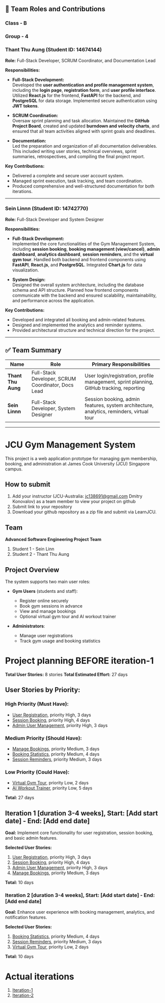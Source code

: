 ## 👥 Team Roles and Contributions

### **Class - B**
### **Group - 4**

### **Thant Thu Aung** (Student ID: 14674144)  
**Role:** Full-Stack Developer, SCRUM Coordinator, and Documentation Lead  

**Responsibilities:**

- **Full-Stack Development:**  
  Developed the **user authentication and profile management system**, including the **login page**, **registration form**, and **user profile interface**. Utilized **React.js** for the frontend, **FastAPI** for the backend, and **PostgreSQL** for data storage. Implemented secure authentication using **JWT tokens**.

- **SCRUM Coordination:**  
  Oversaw sprint planning and task allocation. Maintained the **GitHub Project Board**, created and updated **burndown and velocity charts**, and ensured that all team activities aligned with sprint goals and deadlines.

- **Documentation:**  
  Led the preparation and organization of all documentation deliverables. This included writing user stories, technical overviews, sprint summaries, retrospectives, and compiling the final project report.

**Key Contributions:**
- Delivered a complete and secure user account system.
- Managed sprint execution, task tracking, and team coordination.
- Produced comprehensive and well-structured documentation for both iterations.

---

### **Sein Linnn** (Student ID: 14742770)  
**Role:** Full-Stack Developer and System Designer  

**Responsibilities:**

- **Full-Stack Development:**  
  Implemented the core functionalities of the Gym Management System, including **session booking**, **booking management (view/cancel)**, **admin dashboard**, **analytics dashboard**, **session reminders**, and the **virtual gym tour**. Handled both backend and frontend components using **FastAPI**, **React.js**, and **PostgreSQL**. Integrated **Chart.js** for data visualization.

- **System Design:**  
  Designed the overall system architecture, including the database schema and API structure. Planned how frontend components communicate with the backend and ensured scalability, maintainability, and performance across the application.

**Key Contributions:**
- Developed and integrated all booking and admin-related features.
- Designed and implemented the analytics and reminder systems.
- Provided architectural structure and technical direction for the project.

---

## ✅ Team Summary

| Name               | Role                                                  | Primary Responsibilities                                                                 |
|--------------------|-------------------------------------------------------|------------------------------------------------------------------------------------------|
| **Thant Thu Aung** | Full-Stack Developer, SCRUM Coordinator, Docs Lead    | User login/registration, profile management, sprint planning, GitHub tracking, reporting |
| **Sein Linnn**     | Full-Stack Developer, System Designer                 | Session booking, admin features, system architecture, analytics, reminders, virtual tour |

---

# JCU Gym Management System

This project is a web application prototype for managing gym membership, booking, and administration at James Cook University (JCU) Singapore campus.

## How to submit

1. Add your instructor (JCU-Australia: jc138691@gmail.com Dmitry Konovalov) as a team member to view your project on github
2. Submit link to your repository
3. Download your github repository as a zip file and submit via LearnJCU.

## Team

**Advanced Software Engineering Project Team**
1. Student 1 - Sein Linn
2. Student 2 - Thant Thu Aung

## Project Overview

The system supports two main user roles:

- **Gym Users** (students and staff):  
  - Register online securely  
  - Book gym sessions in advance  
  - View and manage bookings  
  - Optional virtual gym tour and AI workout trainer  

- **Administrators**:  
  - Manage user registrations  
  - Track gym usage and booking statistics  

# Project planning BEFORE iteration-1

**Total User Stories:** 8 stories
**Total Estimated Effort:** 27 days

## User Stories by Priority:

### High Priority (Must Have):
* [User Registration](./user_stories/user_story_01_registration.md), priority High, 3 days 
* [Session Booking](./user_stories/user_story_02_session_booking.md), priority High, 4 days
* [Admin User Management](./user_stories/user_story_03_admin_management.md), priority High, 3 days

### Medium Priority (Should Have):
* [Manage Bookings](./user_stories/user_story_04_manage_bookings.md), priority Medium, 3 days
* [Booking Statistics](./user_stories/user_story_05_booking_statistics.md), priority Medium, 4 days
* [Session Reminders](./user_stories/user_story_06_session_reminders.md), priority Medium, 3 days

### Low Priority (Could Have):
* [Virtual Gym Tour](./user_stories/user_story_07_virtual_tour.md), priority Low, 2 days
* [AI Workout Trainer](./user_stories/user_story_08_ai_trainer.md), priority Low, 5 days

**Total:** 27 days

## Iteration 1 [duration 3-4 weeks], Start: [Add start date] - End: [Add end date]

**Goal:** Implement core functionality for user registration, session booking, and basic admin features.

**Selected User Stories:**
1. [User Registration](./user_stories/user_story_01_registration.md), priority High, 3 days 
2. [Session Booking](./user_stories/user_story_02_session_booking.md), priority High, 4 days
3. [Admin User Management](./user_stories/user_story_03_admin_management.md), priority High, 3 days
4. [Manage Bookings](./user_stories/user_story_04_manage_bookings.md), priority Medium, 3 days

**Total:** 10 days

### Iteration 2 [duration 3-4 weeks], Start: [Add start date] - End: [Add end date]

**Goal:** Enhance user experience with booking management, analytics, and notification features.

**Selected User Stories:**
1. [Booking Statistics](./user_stories/user_story_05_booking_statistics.md), priority Medium, 4 days
2. [Session Reminders](./user_stories/user_story_06_session_reminders.md), priority Medium, 3 days
3. [Virtual Gym Tour](./user_stories/user_story_07_virtual_tour.md), priority Low, 2 days

**Total:** 10 days


# Actual iterations
1. [Iteration-1](./iteration_1.md)
2. [Iteration-2](./iteration_2.md)


